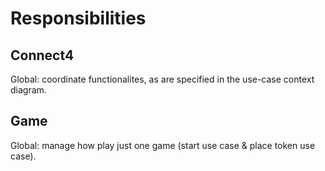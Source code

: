 # Responsibilities

## Connect4
Global: coordinate functionalites, as are specified in the use-case context diagram.

## Game
Global: manage how play just one game (start use case & place token use case).